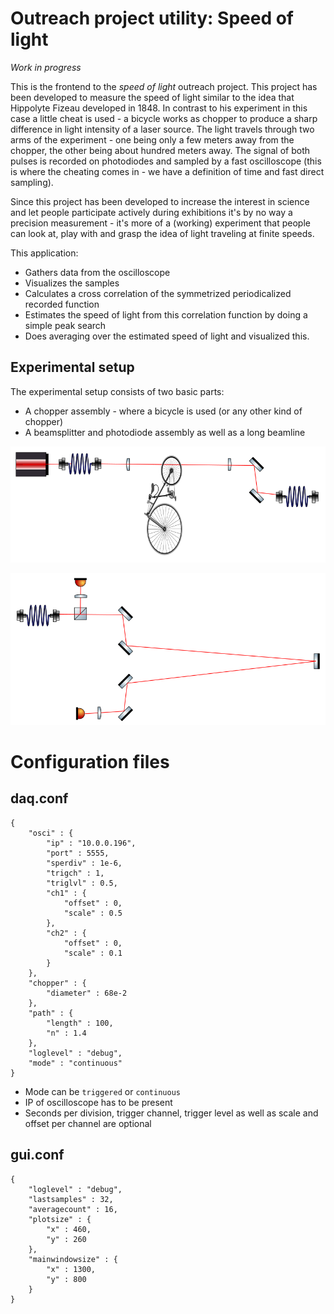 # Outreach project utility: Speed of light

_Work in progress_

This is the frontend to the _speed of light_ outreach project. This project
has been developed to measure the speed of light similar to the idea
that Hippolyte Fizeau developed in 1848. In contrast to his experiment
in this case a little cheat is used - a bicycle works as chopper to produce
a sharp difference in light intensity of a laser source. The light travels
through two arms of the experiment - one being only a few meters away from
the chopper, the other being about hundred meters away. The signal of both
pulses is recorded on photodiodes and sampled by a fast oscilloscope (this
is where the cheating comes in - we have a definition of time and fast direct
sampling).

Since this project has been developed to increase the interest in science
and let people participate actively during exhibitions it's by no way a
precision measurement - it's more of a (working) experiment that people
can look at, play with and grasp the idea of light traveling at finite speeds.

This application:

* Gathers data from the oscilloscope
* Visualizes the samples
* Calculates a cross correlation of the symmetrized periodicalized recorded
  function
* Estimates the speed of light from this correlation function by doing
  a simple peak search
* Does averaging over the estimated speed of light and visualized this.

## Experimental setup

The experimental setup consists of two basic parts:

* A chopper assembly - where a bicycle is used (or any other kind of chopper)
* A beamsplitter and photodiode assembly as well as a long beamline

![Chopper assembly](https://raw.githubusercontent.com/tspspi/outreachspeedoflight/master/doc/assembly_chopper.png)

![Beamsplitter and photodiode assembly](https://raw.githubusercontent.com/tspspi/outreachspeedoflight/master/doc/assembly_diodeandcoupling.png)

# Configuration files

## daq.conf

```
{
	"osci" : {
		"ip" : "10.0.0.196",
		"port" : 5555,
		"sperdiv" : 1e-6,
		"trigch" : 1,
		"triglvl" : 0.5,
		"ch1" : {
			"offset" : 0,
			"scale" : 0.5
		},
		"ch2" : {
			"offset" : 0,
			"scale" : 0.1
		}
	},
	"chopper" : {
		"diameter" : 68e-2
	},
	"path" : {
		"length" : 100,
		"n" : 1.4
	},
	"loglevel" : "debug",
	"mode" : "continuous"
}
```

* Mode can be ```triggered``` or ```continuous```
* IP of oscilloscope has to be present
* Seconds per division, trigger channel, trigger level as well as scale and offset per channel
  are optional

## gui.conf

```
{
	"loglevel" : "debug",
	"lastsamples" : 32,
	"averagecount" : 16,
	"plotsize" : {
		"x" : 460,
		"y" : 260
	},
	"mainwindowsize" : {
		"x" : 1300,
		"y" : 800
	}
}
```